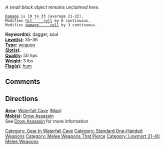 *A small black object remains unclaimed here.*

[`Damage`](Melee_Weapon_Values.md "wikilink")` is 10 to 33 (average 21-22).`  
`Modifies `[`hit`` ``roll`](Hit_Roll.md "wikilink")` by 6 continuous.`  
`Modifies `[`damage`` ``roll`](Damage_Roll.md "wikilink")` by 3 continuous.`

**Keyword(s):** dagger, soul  
**[Level(s)](Object_Level.md "wikilink"):** 35-36  
**[Type](:Category:_Object_Types.md "wikilink"):**
[weapon](:Category:_Melee_Weapons.md "wikilink")  
**[Slot(s)](Object_Slots.md "wikilink"):** <wielded>  
**[Quality](Object_Quality.md "wikilink"):** 50 hps  
**[Weight](Object_Weight.md "wikilink"):** 3 lbs  
**[Flag(s)](:Category:_Object_Flags.md "wikilink"):**
[hum](Hum_Flag.md "wikilink")  

## Comments

## Directions

**[Area](:Category:_Areas.md "wikilink"):** [Waterfall
Cave](:Category:_Waterfall_Cave.md "wikilink")
([Map](Waterfall_Cave_Map.md "wikilink"))  
**[Mob(s)](:Category:_Mobs.md "wikilink"):** [Drow
Assassin](Drow_Assassin.md "wikilink")  
See [Drow Assassin](Drow_Assassin "wikilink") for more information  

[Category: Gear In Waterfall
Cave](Category:_Gear_In_Waterfall_Cave "wikilink") [Category: Standard
One-Handed Weapons](Category:_Standard_One-Handed_Weapons "wikilink")
[Category: Melee Weapons That
Pierce](Category:_Melee_Weapons_That_Pierce "wikilink") [Category:
Lowmort 31-40 Melee
Weapons](Category:_Lowmort_31-40_Melee_Weapons "wikilink")
